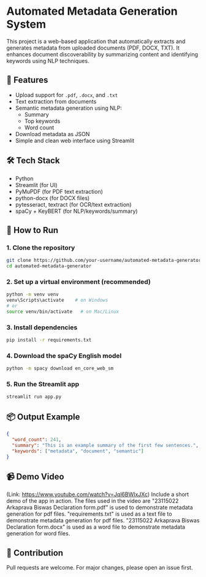 #  Automated Metadata Generation System

This project is a web-based application that automatically extracts and generates metadata from uploaded documents (PDF, DOCX, TXT). It enhances document discoverability by summarizing content and identifying keywords using NLP techniques.

## 🚀 Features
- Upload support for `.pdf`, `.docx`, and `.txt`
- Text extraction from documents
- Semantic metadata generation using NLP:
  - Summary
  - Top keywords
  - Word count
- Download metadata as JSON
- Simple and clean web interface using Streamlit

## 🛠 Tech Stack
- Python
- Streamlit (for UI)
- PyMuPDF (for PDF text extraction)
- python-docx (for DOCX files)
- pytesseract, textract (for OCR/text extraction)
- spaCy + KeyBERT (for NLP/keywords/summary)

## 🧪 How to Run

### 1. Clone the repository
```bash
git clone https://github.com/your-username/automated-metadata-generator.git
cd automated-metadata-generator
```

### 2. Set up a virtual environment (recommended)
```bash
python -m venv venv
venv\Scripts\activate    # on Windows
# or
source venv/bin/activate   # on Mac/Linux
```

### 3. Install dependencies
```bash
pip install -r requirements.txt
```

### 4. Download the spaCy English model
```bash
python -m spacy download en_core_web_sm
```

### 5. Run the Streamlit app
```bash
streamlit run app.py
```

## 📦 Output Example
```json
{
  "word_count": 241,
  "summary": "This is an example summary of the first few sentences.",
  "keywords": ["metadata", "document", "semantic"]
}
```

## 📹 Demo Video
(Link: https://www.youtube.com/watch?v=Jql6BWIxJXc)
Include a short demo of the app in action.
The files used in the video are 
"23115022 Arkaprava Biswas Declaration form.pdf" is used to demonstrate metadata generation for pdf files.
"requirements.txt" is used as a text file to demonstrate metadata generation for pdf files.
"23115022 Arkaprava Biswas Declaration form.docx"  is used as a word file to demonstrate metadata generation for word files.
## 🤝 Contribution
Pull requests are welcome. For major changes, please open an issue first.


